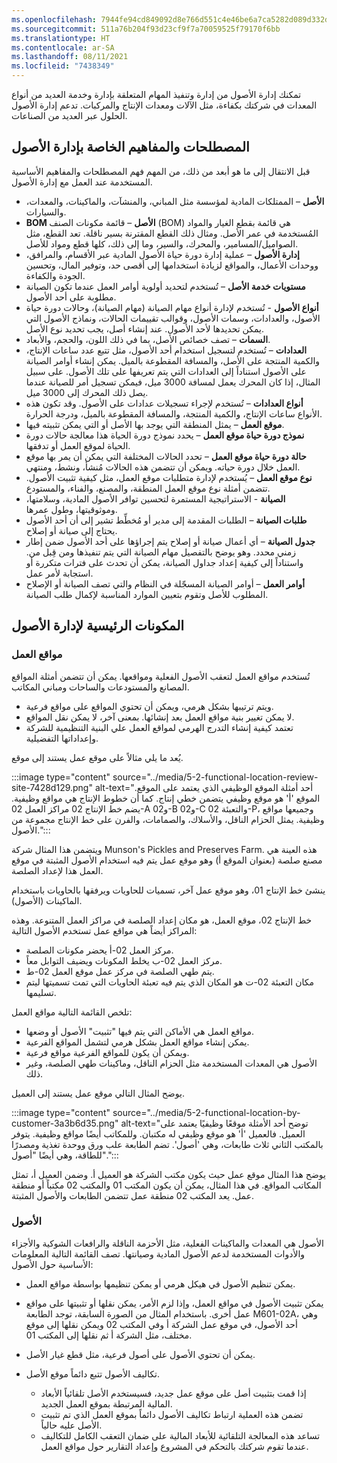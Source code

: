 ```yaml
---
ms.openlocfilehash: 7944fe94cd849092d8e766d551c4e46be6a7ca5282d089d332d2f729511b3e84
ms.sourcegitcommit: 511a76b204f93d23cf9f7a70059525f79170f6bb
ms.translationtype: HT
ms.contentlocale: ar-SA
ms.lasthandoff: 08/11/2021
ms.locfileid: "7438349"
---
```

تمكنك إدارة الأصول من إدارة وتنفيذ المهام المتعلقة بإدارة وخدمة العديد من أنواع المعدات في شركتك بكفاءة، مثل الآلات ومعدات الإنتاج والمركبات. تدعم إدارة الأصول الحلول عبر العديد من الصناعات.

## <a name="asset-management-terminology-and-concepts"></a>المصطلحات والمفاهيم الخاصة بإدارة الأصول

قبل الانتقال إلى ما هو أبعد من ذلك، من المهم فهم المصطلحات والمفاهيم الأساسية المستخدمة عند العمل مع إدارة الأصول.

 -  **الأصل** – الممتلكات المادية لمؤسسة مثل المباني، والمنشآت، والماكينات، والمعدات، والسيارات.
 -  **BOM الأصل** – قائمة مكونات الصنف (BOM) هي قائمة بقطع الغيار والمواد المُستخدمة في عمر الأصل. ومثال ذلك القطع المقترنة بسير ناقلة. تعد القطع، مثل الصواميل/المسامير، والمحرك، والسير، وما إلى ذلك، كلها قطع ومواد للأصل.
 -  **إدارة الأصول** – عملية إدارة دورة حياة الأصول المادية عبر الأقسام، والمرافق، ووحدات الأعمال، والمواقع لزيادة استخدامها إلى أقصى حد، وتوفير المال، وتحسين الجودة والكفاءة.
 -  **مستويات خدمة الأصل** – تُستخدم لتحديد أولوية أوامر العمل عندما تكون الصيانة مطلوبة على أحد الأصول.
 -  **أنواع الأصول** - تُستخدم لإدارة أنواع مهام الصيانة (مهام الصيانة)، وحالات دورة حياة الأصول، والعدادات، وسمات الأصول، وقوالب تقييمات الحالات، ونماذج الأصول التي يمكن تحديدها لأحد الأصول. عند إنشاء أصل، يجب تحديد نوع الأصل.
 -  **السمات** – تصف خصائص الأصل، بما في ذلك اللون، والحجم، والأبعاد.
 -  **العدادات** – تُستخدم لتسجيل استخدام أحد الأصول، مثل تتبع عدد ساعات الإنتاج، والكمية المنتجة على الأصل، والمسافة المقطوعة بالميل. يمكن إنشاء أوامر الصيانة على الأصول استناداً إلى العدادات التي يتم تعريفها على تلك الأصول. على سبيل المثال، إذا كان المحرك يعمل لمسافة 3000 ميل، فيمكن تسجيل أمر للصيانة عندما يصل ذلك المحرك إلى 3000 ميل.
 -  **أنواع العدادات** – تُستخدم لإجراء تسجيلات عدادات على الأصول. وقد تكون هذه الأنواع ساعات الإنتاج، والكمية المنتجة، والمسافة المقطوعة بالميل، ودرجة الحرارة.
 -  **موقع العمل** – يمثل المنطقة التي يوجد بها الأصل أو التي يمكن تثبيته فيها.
 -  **نموذج دورة حياة موقع العمل** – يحدد نموذج دورة الحياة هذا معالجة حالات دورة الحياة لموقع العمل أو تدفقها.
 -  **حالة دورة حياة موقع العمل** – تحدد الحالات المختلفة التي يمكن أن يمر بها موقع العمل خلال دورة حياته. ويمكن أن تتضمن هذه الحالات ‏‫مُنشأ‬، ونشط، ومنتهي.
 -  **نوع موقع العمل** – يُستخدم لإدارة متطلبات موقع العمل، مثل كيفية تثبيت الأصول. تتضمن أمثلة نوع موقع العمل المنطقة، والمصنع، والفناء، والمستودع.
 -  **الصيانة** - الاستراتيجية المستمرة لتحسين توافر الأصول المادية، وسلامتها، وموثوقيتها، وطول عمرها.
 -  **‏‫طلبات الصيانة‬** – الطلبات المقدمة إلى مدير أو مُخطِّط تشير إلى أن أحد الأصول يحتاج إلى صيانة أو إصلاح.
 -  **جدول الصيانة** – أي أعمال صيانة أو إصلاح يتم إجراؤها على أحد الأصول ضمن إطار زمني محدد. وهو يوضح بالتفصيل مهام الصيانة التي يتم تنفيذها ومن قِبل من. واستناداً إلى كيفية إعداد جداول الصيانة، يمكن أن تحدث على فترات متكررة أو استجابة لأمر عمل.
 -  **أوامر العمل** – أوامر الصيانة المسجّلة في النظام والتي تصف الصيانة أو الإصلاح المطلوب للأصل وتقوم بتعيين الموارد المناسبة لإكمال طلب الصيانة.

## <a name="key-components-of-asset-management"></a>المكونات الرئيسية لإدارة الأصول

### <a name="functional-locations"></a>مواقع العمل

تُستخدم مواقع العمل لتعقب الأصول الفعلية ومواقعها. يمكن أن تتضمن أمثلة المواقع المصانع والمستودعات والساحات ومباني المكاتب.

 -  ويتم ترتيبها بشكل هرمي، ويمكن أن تحتوي المواقع على مواقع فرعية.
 -  لا يمكن تغيير بنية مواقع العمل بعد إنشائها. بمعنى آخر، لا يمكن نقل المواقع.
 -  تعتمد كيفية إنشاء التدرج الهرمي لمواقع العمل علي البنية التنظيمية للشركة وإعداداتها التفضيلية.

يُعد ما يلي مثالاً على موقع عمل يستند إلى موقع.

:::image type="content" source="../media/5-2-functional-location-review-site-7428d129.png" alt-text="أحد أمثلة الموقع الوظيفي الذي يعتمد على الموقع. الموقع 'أ' هو موقع وظيفي يتضمن خطي إنتاج. كما أن خطوط الإنتاج هي مواقع وظيفية. يضم خط الإنتاج 02 مراكز العمل 02-A و02-B و02-C والتعبئة 02-P، وجميعها مواقع وظيفية. يمثل الحزام الناقل، والأسلاك، والصمامات، والفرن على خط الإنتاج مجموعة من الأصول.":::


ويتضمن هذا المثال شركة Munson's Pickles and Preserves Farm. هذه العينة هي مصنع صلصة (بعنوان الموقع أ) وهو موقع عمل يتم فيه استخدام الأصول المثبتة في موقع العمل هذا لإعداد الصلصة.

ينشئ خط الإنتاج 01، وهو موقع عمل آخر، تسميات للحاويات ويرفقها بالحاويات باستخدام الماكينات (الأصول).

خط الإنتاج 02، موقع العمل، هو مكان إعداد الصلصة في مراكز العمل المتنوعة. وهذه المراكز أيضاً هي مواقع عمل تستخدم الأصول التالية:

 -  مركز العمل 02-أ يحضر مكونات الصلصة.
 -  مركز العمل 02-ب يخلط المكونات ويضيف التوابل معاً.
 -  يتم طهي الصلصة في مركز عمل موقع العمل 02-ط.
 -  مكان التعبئة 02-ت هو المكان الذي يتم فيه تعبئة الحاويات التي تمت تسميتها ليتم تسليمها.

تلخص القائمة التالية مواقع العمل:

 -  مواقع العمل هي الأماكن التي يتم فيها "تثبيت" الأصول أو وضعها.
 -  يمكن إنشاء مواقع العمل بشكل هرمي لتشمل المواقع الفرعية.
 -  ويمكن أن يكون للمواقع الفرعية مواقع فرعية.
 -  الأصول هي المعدات المستخدمة مثل الحزام الناقل، وماكينات طهي الصلصة، وغير ذلك.

يوضح المثال التالي موقع عمل يستند إلى العميل.

:::image type="content" source="../media/5-2-functional-location-by-customer-3a3b6d35.png" alt-text="توضح أحد الأمثلة موقعًا وظيفيًا يعتمد على العميل. فالعميل 'أ' هو موقع وظيفي له مكتبان. وللمكاتب أيضًا مواقع وظيفية. يتوفر بالمكتب الثاني ثلاث طابعات، وهي 'أصول'. تضم الطابعة علب ورق ووحدة تغذية ومصدرًا للطاقة، وهي أيضًا "أصول".":::


يوضح هذا المثال موقع عمل حيث يكون مكتب الشركة هو العميل أ. وضمن العميل أ، تمثل المكاتب المواقع. في هذا المثال، يمكن أن يكون المكتب 01 والمكتب 02 مكتباً أو منطقة عمل. يعد المكتب 02 منطقة عمل تتضمن الطابعات والأصول المثبتة.

### <a name="assets"></a>الأصول

الأصول هي المعدات والماكينات الفعلية، مثل الأحزمة الناقلة والرافعات الشوكية والأجزاء والأدوات المستخدمة لدعم الأصول المادية وصيانتها. تصف القائمة التالية المعلومات الأساسية حول الأصول:

 -  يمكن تنظيم الأصول في هيكل هرمي أو يمكن تنظيمها بواسطة مواقع العمل.
 -  يمكن تثبيت الأصول في مواقع العمل، وإذا لزم الأمر، يمكن نقلها أو تثبيتها على مواقع عمل أخرى. باستخدام المثال من الصورة السابقة، توجد الطابعة M601-02A، وهي أحد الأصول، في موقع عمل الشركة أ وفي المكتب 02 ويمكن نقلها إلى موقع مختلف، مثل الشركة أ ثم نقلها إلى المكتب 01.
 -  يمكن أن تحتوي الأصول على أصول فرعية، مثل قطع غيار الأصل.
 -  تكاليف الأصول تتبع دائماً موقع الأصل.
    
     -  إذا قمت بتثبيت أصل على موقع عمل جديد، فسيستخدم الأصل تلقائياً الأبعاد المالية المرتبطة بموقع العمل الجديد.
     -  تضمن هذه العملية ارتباط تكاليف الأصول دائماً بموقع العمل الذي تم تثبيت الأصل عليه حالياً.
     -  تساعد هذه المعالجة التلقائية للأبعاد المالية على ضمان التعقب الكامل للتكاليف عندما تقوم شركتك بالتحكم في المشروع وإعداد التقارير حول مواقع العمل.
